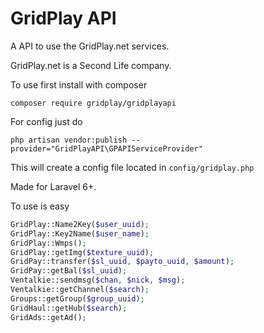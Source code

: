 # GridPlay API

A API to use the GridPlay.net services.

GridPlay.net is a Second Life company.

To use first install with composer
```
composer require gridplay/gridplayapi
```
For config just do
```
php artisan vendor:publish --provider="GridPlayAPI\GPAPIServiceProvider"
```
This will create a config file located in ```config/gridplay.php```

Made for Laravel 6+.

To use is easy

```php
GridPlay::Name2Key($user_uuid);
GridPlay::Key2Name($user_name);
GridPlay::Wmps();
GridPlay::getImg($texture_uuid);
GridPay::transfer($sl_uuid, $payto_uuid, $amount);
GridPay::getBal($sl_uuid);
Ventalkie::sendmsg($chan, $nick, $msg);
Ventalkie::getChannel($search);
Groups::getGroup($group_uuid);
GridHaul::getHub($search);
GridAds::getAd();
```
